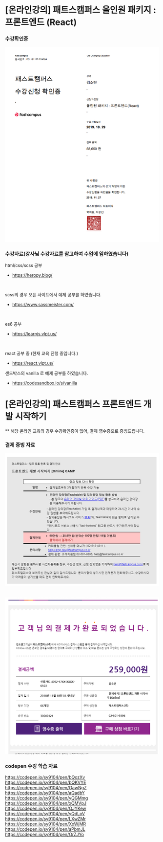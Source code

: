 # [온라인강의] 패트스캠퍼스 올인원 패키지 : 프론트엔드 (React)
### 수강확인증
![education-1](images/front-end-edu3.PNG) 

### 수강자료(강사님 수강자료를 참고하여 수업에 임하였습니다)
html/css/scss 공부
- https://heropy.blog/

<br>

scss의 경우 오픈 사이트에서 예제 공부를 하였습니다.
- https://www.sassmeister.com/

<br>

es6 공부
- https://learnjs.vlpt.us/

<br>

react 공부 중 (현재 교육 진행 중입니다.)
- https://react.vlpt.us/

샌드박스의 vanilla 로 예제 공부를 하였습니다.

- https://codesandbox.io/s/vanilla

# [온라인강의] 패스트캠퍼스 프론트엔드 개발 시작하기
** 해당 온라인 교육의 경우 수강확인증이 없어, 결제 영수증으로 증빙드립니다.

### 결제 증빙 자료
![education-1](images/front-end-edu.PNG) 
<br>
<br>
<br>
![education-2](images/front-end-edu2.PNG) 

### codepen 수강 학습 자료
https://codepen.io/sy9104/pen/bQozXv<br>
https://codepen.io/sy9104/pen/bQKVYE<br>
https://codepen.io/sy9104/pen/OawNgZ<br>
https://codepen.io/sy9104/pen/aQadbY<br>
https://codepen.io/sy9104/pen/yQGMmg<br>
https://codepen.io/sy9104/pen/xQMVpJ<br>
https://codepen.io/sy9104/pen/QJYKew<br>
https://codepen.io/sy9104/pen/yQdLoV<br>
https://codepen.io/sy9104/pen/LXwZMr<br>
https://codepen.io/sy9104/pen/XoWjMR<br>
https://codepen.io/sy9104/pen/aPbmJL<br>
https://codepen.io/sy9104/pen/OrZJYo<br>

